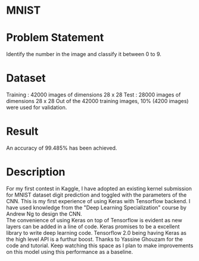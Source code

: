 # MNIST
# Problem Statement
Identify the number in the image and classify it between 0 to 9.

# Dataset
Training : 42000 images of dimensions 28 x 28
Test     : 28000 images of dimensions 28 x 28
Out of the 42000 training images, 10% (4200 images) were used for validation.

# Result
An accuracy of 99.485% has been achieved.

# Description
For my first contest in Kaggle, I have adopted an existing kernel submission for MNIST dataset digit prediction and toggled with the parameters of the CNN. 
This is my first experience of using Keras with Tensorflow backend. I have used knowledge from the "Deep Learning Specialization" course by Andrew Ng to design the CNN.  
The convenience of using Keras on top of Tensorflow is evident as new layers can be added in a line of code. Keras promises to be a excellent library to write deep learning code. Tensorflow 2.0 being having Keras as the high level API is a furthur boost.
Thanks to Yassine Ghouzam for the code and tutorial. Keep watching this space as I plan to make improvements on this model using this performance as a baseline.
